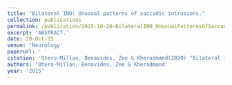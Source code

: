 ```yaml
---
title: "Bilateral INO: Unusual patterns of saccadic intrusions."
collection: publications
permalink: /publication/2015-10-20-BilateralINO_UnusualPatternsOfSaccadicIntrusions_
excerpt: 'ABSTRACT.'
date: 20-Oct-15
venue: 'Neurology'
paperurl: ' '
citation: 'Otero-Millan, Benavides, Zee & Kheradmand(2020) "Bilateral INO: Unusual patterns of saccadic intrusions." Neurology. 2015 Oct 20;85(16):1428-9. '
authors: 'Otero-Millan, Benavides, Zee & Kheradmand'
year: '2015'
---
```


